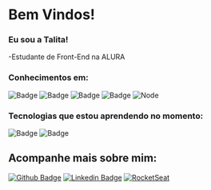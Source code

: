 
# Bem Vindos!

### Eu sou a Talita!

-Estudante de Front-End na ALURA  

### Conhecimentos em:  

![Badge](https://img.shields.io/badge/HTML5-E34F26?style=for-the-badge&logo=html5&logoColor=white) ![Badge](https://img.shields.io/badge/CSS3-1572B6?style=for-the-badge&logo=css3&logoColor=white) ![Badge](https://img.shields.io/badge/JavaScript-323330?style=for-the-badge&logo=javascript&logoColor=F7DF1E) ![Badge](https://img.shields.io/badge/React-20232A?style=for-the-badge&logo=react&logoColor=61DAFB) ![Node](https://img.shields.io/badge/Node.js-339933?style=for-the-badge&logo=nodedotjs&logoColor=white)


### Tecnologias que estou aprendendo no momento:

![Badge](https://img.shields.io/badge/SQLite-07405E?style=for-the-badge&logo=sqlite&logoColor=white)  ![Badge](https://img.shields.io/badge/Bootstrap-563D7C?style=for-the-badge&logo=bootstrap&logoColor=white) 
  
## Acompanhe mais sobre mim: 
[![Github Badge](https://img.shields.io/badge/-Github-000?style=flat-square&logo=Github&logoColor=white&link=https://github.com/TalitaVial)](https://github.com/TalitaVial)
[![Linkedin Badge](https://img.shields.io/badge/-LinkedIn-blue?style=flat-square&logo=Linkedin&logoColor=white&link=https://www.linkedin.com/in/talita-vial-%F0%9F%8F%B3%EF%B8%8F%E2%80%8D%F0%9F%8C%88-4577911b2/)](https://www.linkedin.com/in/talita-vial-%F0%9F%8F%B3%EF%B8%8F%E2%80%8D%F0%9F%8C%88-4577911b2/)
[![RocketSeat](https://img.shields.io/badge/-Rocketseat-%237159c1?style=flat-square&logo=badge&logo=RocketSeat&logoColor=white&link=https://app.rocketseat.com.br/me/talita-vial-00050)](https://app.rocketseat.com.br/me/talita-vial-00050)
